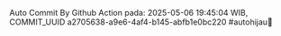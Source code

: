 Auto Commit By Github Action pada: 2025-05-06 19:45:04 WIB, COMMIT_UUID a2705638-a9e6-4af4-b145-abfb1e0bc220 #autohijau🗿
